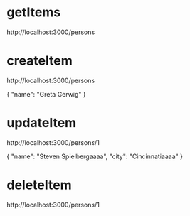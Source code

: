 # getItems

  http://localhost:3000/persons

# createItem

  http://localhost:3000/persons

  {
    "name": "Greta Gerwig"
  }

# updateItem

  http://localhost:3000/persons/1

  {
      "name": "Steven Spielbergaaaa",
      "city": "Cincinnatiaaaa"
  }

# deleteItem

  http://localhost:3000/persons/1

